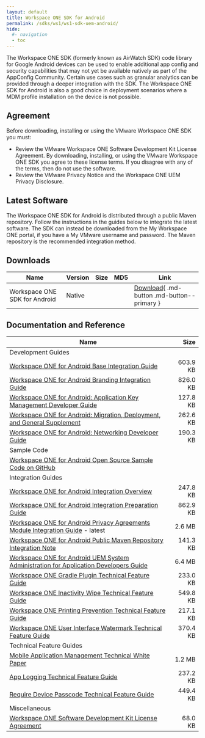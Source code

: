 ```yaml
---
layout: default
title: Workspace ONE SDK for Android
permalink: /sdks/ws1/ws1-sdk-uem-android/
hide:
  #- navigation
  - toc
---
```


The Workspace ONE SDK (formerly known as AirWatch SDK) code library for Google Android devices can be used to enable additional app config and security capabilities that may not yet be available natively as part of the AppConfig Community. Certain use cases such as granular analytics can be provided through a deeper integration with the SDK. The Workspace ONE SDK for Android is also a good choice in deployment scenarios where a MDM profile installation on the device is not possible.

## Agreement
Before downloading, installing or using the VMware Workspace ONE SDK you must:
* Review the VMware Workspace ONE Software Development Kit License Agreement. By downloading, installing, or using the VMware Workspace ONE SDK you agree to these license terms. If you disagree with any of the terms, then do not use the software.
* Review the VMware Privacy Notice and the Workspace ONE UEM Privacy Disclosure.

## Latest Software
The Workspace ONE SDK for Android is distributed through a public Maven repository. Follow the instructions in the guides below to integrate the latest software. The SDK can instead be downloaded from the My Workspace ONE portal, if you have a My VMware username and password. The Maven repository is the recommended integration method.

## Downloads
| Name | Version | Size | MD5 | Link |
| --- | --- | --- | --- | --- |
| Workspace ONE SDK for Android | Native |  |  | [Download](https://my.workspaceone.com/products/Workspace-ONE-SDK/Android/v24.01/awall){ .md-button .md-button--primary } |

## Documentation and Reference
| Name | Size |
| --- | ---:|
| Development Guides |  |
| [Workspace ONE for Android Base Integration Guide](./guides/WorkspaceONE_Android_BaseIntegration.pdf) | 603.9 KB |
| [Workspace ONE for Android Branding Integration Guide](./guides/WorkspaceONE_Android_Branding.pdf) | 826.0 KB |
| [Workspace ONE for Android: Application Key Management Developer Guide](./guides/WS1AndroidDeveloperGuideKeyManagement.pdf) | 127.8 KB |
| [Workspace ONE for Android: Migration, Deployment, and General Supplement](./guides//WS1AndroidDeveloperGuideSupplement.pdf) | 262.6 KB |
| [Workspace ONE for Android: Networking Developer Guide](./guides/WS1AndroidDeveloperGuideNetworking.pdf) | 190.3 KB |
| Sample Code |  |
| [Workspace ONE for Android Open Source Sample Code on GitHub](https://github.com/euc-dev/ws1-sdk-integration-samples) |  | **POTENTIALLY CHANGE**
| Integration Guides |  |
| [Workspace ONE for Android Integration Overview](./guides/WorkspaceONE_Android_IntegrationOverview.pdf) | 247.8 KB |
| [Workspace ONE for Android Integration Preparation Guide](./guides/WorkspaceONE_Android_IntegrationPreparation.pdf) | 862.9 KB |
| [Workspace ONE for Android Privacy Agreements Module Integration Guide](./guides/WorkspaceONE_Android_Privacy.pdf) - latest | 2.6 MB |
| [Workspace ONE for Android Public Maven Repository Integration Note](./guides/WorkspaceONE_Android_PublicMavenNote.pdf) | 141.3 KB |
| [Workspace ONE for Android UEM System Administration for Application Developers Guide](./guides/WorkspaceONE_Android_UEMSysAdminForAppDevs.pdf) | 6.4 MB |
| [Workspace ONE Gradle Plugin Technical Feature Guide](./guides/WorkspaceONEGradlePlugin.pdf) | 233.0 KB |
| [Workspace ONE Inactivity Wipe Technical Feature Guide](./guides/InactivityWipe.pdf) | 549.8 KB |
| [Workspace ONE Printing Prevention Technical Feature Guide](./guides/PrintingPrevention.pdf) | 217.1 KB |
| [Workspace ONE User Interface Watermark Technical Feature Guide](./guides/UserInterfaceWatermark.pdf) | 370.4 KB |
| Technical Feature Guides |  |
| [Mobile Application Management Technical White Paper](./general/MobileApplicationManagement.pdf) | 1.2 MB |
| [App Logging Technical Feature Guide](./guides/AppLogging.pdf) | 237.2 KB |
| [Require Device Passcode Technical Feature Guide](./guides/RequireDevicePasscode.pdf) | 449.4 KB |
| Miscellaneous |  |
| [Workspace ONE Software Development Kit License Agreement](./misc/VMwareWorkspaceONESDKLicenseAgreement.pdf) | 68.0 KB	 |

